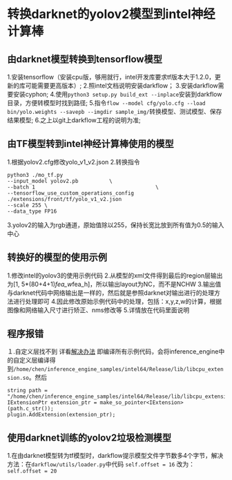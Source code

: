 # 转换darknet的yolov2模型到intel神经计算棒

## 由darknet模型转换到tensorflow模型
1.安装tensorflow（安装cpu版，够用就行，intel开发库要求tf版本大于1.2.0，更新的库可能需要更高版本）;
2.照intel文档说明安装darkflow；
3.安装darkflow需要安装cyphon;
4.使用`python3 setup.py build_ext --inplace`安装到darkflow目录，方便转模型时找到路径;
5.指令`flow --model cfg/yolo.cfg --load bin/yolo.weights --savepb --imgdir sample_img/`转换模型、测试模型、保存结果模型;
6.之上以git上darkflow工程的说明为准;

## 由TF模型转到intel神经计算棒使用的模型
1.根据yolov2.cfg修改yolo_v1_v2.json
2.转换指令
```
python3 ./mo_tf.py
--input_model yolov2.pb          \
--batch 1                                       \
--tensorflow_use_custom_operations_config ./extensions/front/tf/yolo_v1_v2.json
--scale 255 \
--data_type FP16
```
3.yolov2的输入为rgb通道，原始值除以255，保持长宽比放到所有值为0.5的输入中心

## 转换好的模型的使用示例
1.修改intel的yolov3的使用示例代码
2.从模型的xml文件得到最后的region层输出为[1, 5*(80+4+1)*fea_w*fea_h]，所以输出layout为NC，而不是NCHW
3.输出值与darknet代码中网络输出是一样的，然后就是参照darknet对输出进行的处理方法进行处理即可
4.因此修改原始示例代码中的处理，包括：x,y,z,w的计算，根据图像和网络输入尺寸进行矫正、nms修改等
5.详情放在代码里面说明

## 程序报错
１.自定义层找不到
详看[解决办法](https://software.intel.com/zh-cn/forums/computer-vision/topic/805210) 
即编译所有示例代码，会将inference_engine中的自定义层编译得到`/home/chen/inference_engine_samples/intel64/Release/lib/libcpu_extension.so`。然后
```
string path = "/home/chen/inference_engine_samples/intel64/Release/lib/libcpu_extension.so";
IExtensionPtr extension_ptr = make_so_pointer<IExtension>(path.c_str());
plugin.AddExtension(extension_ptr);
```

## 使用darknet训练的yolov2垃圾检测模型
1.在由darknet模型转为tf模型时，darkflow提示模型文件字节数多4个字节，解决方法：在`darkflow/utils/loader.py`中代码
`self.offset = 16`
改为：
`self.offset = 20`
